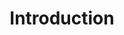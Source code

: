 ---
title: Introduction
lang: en-US
description: 'First-class XState integration for Nuxt'
lastUpdated: false
layout: home
hero:
  name: Nuxt/XState
  text: Create state machines with ease
  tagline: First-class XState integration for Nuxt
  actions:
    - theme: brand
      text: Get Started
      link: /getting-started
    - theme: alt
      text: View on GitHub
      link: https://github.com/Lexpeartha/nuxt-xstate
features:
  - icon: 🦾
    title: Create state machines with XState
    details: XState is a battle-tested solution for creating state machines 
  - icon: ⚡️
    title: Crucial composables are auto-imported
    details: Make your productivity skyrocket when creating state machines
  - icon: 🪶
    title: Opt in for minimal implementation
    details: Import minimal and stripped out composables to reduce size of your built project
---